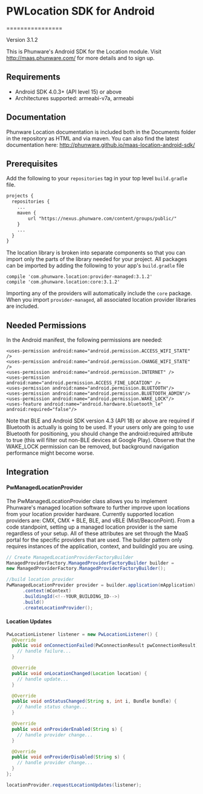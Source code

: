 # PWLocation SDK for Android
================

Version 3.1.2

This is Phunware's Android SDK for the Location module. Visit http://maas.phunware.com/ for more details and to sign up.



Requirements
------------
* Android SDK 4.0.3+ (API level 15) or above
* Architectures supported: armeabi-v7a, armeabi


Documentation
-------------

Phunware Location documentation is included both in the Documents folder in the repository as HTML and via maven. You can also find the latest documentation here: http://phunware.github.io/maas-location-android-sdk/


Prerequisites
-------------

Add the following to your `repositories` tag in your top level `build.gradle` file.

 ```XML
 projects {
   repositories {
     ...
     maven {
         url "https://nexus.phunware.com/content/groups/public/"
     }
     ...
   }
 }
 ```

 The location library is broken into separate components so that you can import only the parts of the library needed for your project. All packages can be imported by adding the following to your app's `build.gradle` file
 ```
 compile 'com.phunware.location:provider-managed:3.1.2'
 compile 'com.phunware.location:core:3.1.2'
 ```
 Importing any of the providers will automatically include the `core` package. When you import `provider-managed`, all associated location provider libraries are included.

Needed Permissions
-----------
In the Android manifest, the following permissions are needed:

```
<uses-permission android:name="android.permission.ACCESS_WIFI_STATE" />
<uses-permission android:name="android.permission.CHANGE_WIFI_STATE" />
<uses-permission android:name="android.permission.INTERNET" />
<uses-permission android:name="android.permission.ACCESS_FINE_LOCATION" />
<uses-permission android:name="android.permission.BLUETOOTH"/>
<uses-permission android:name="android.permission.BLUETOOTH_ADMIN"/>
<uses-permission android:name="android.permission.WAKE_LOCK"/>
<uses-feature android:name="android.hardware.bluetooth_le" android:required="false"/>
```

Note that BLE and Android SDK version 4.3 (API 18) or above are required if Bluetooth is actually is going to be used. If your users only are going to use Bluetooth for positioning, you should change the android:required attribute to true (this will filter out non-BLE devices at Google Play). Observe that the WAKE_LOCK permission can be removed, but background navigation performance might become worse.

Integration
-----------

#### PwManagedLocationProvider
The PwManagedLocationProvider class allows you to implement Phunware's managed location software to further improve upon locations from your location provider hardware. Currently supported location providers are: CMX, CMX + BLE, BLE, and vBLE (Mist/BeaconPoint). From a code standpoint, setting up a managed location provider is the same regardless of your setup. All of these attributes are set through the MaaS portal for the specific providers that are used. The builder pattern only requires instances of the application, context, and buildingId you are using.

```java
// Create ManagedLocationProviderFactoryBuilder
ManagedProviderFactory.ManagedProviderFactoryBuilder builder =
new ManagedProviderFactory.ManagedProviderFactoryBuilder();

//build location provider
PwManagedLocationProvider provider = builder.application(mApplication)
      .context(mContext)
      .buildingId(<!--YOUR_BUILDING_ID-->)
      .build()
      .createLocationProvider();
```

#### Location Updates
```java
PwLocationListener listener = new PwLocationListener() {
  @Override
  public void onConnectionFailed(PwConnectionResult pwConnectionResult) {
    // handle failure...    
  }

  @Override
  public void onLocationChanged(Location location) {
    // handle update...
  }

  @Override
  public void onStatusChanged(String s, int i, Bundle bundle) {
    // handle status change...
  }

  @Override
  public void onProviderEnabled(String s) {
    // handle provider change...
  }

  @Override
  public void onProviderDisabled(String s) {
    // handle provider change...  
  }
};

locationProvider.requestLocationUpdates(listener);
```
